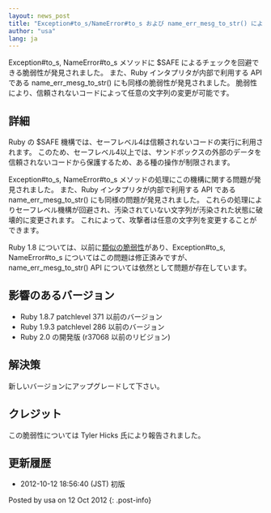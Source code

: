 ```yaml
---
layout: news_post
title: "Exception#to_s/NameError#to_s および name_err_mesg_to_str() による $SAFE 機構をバイパス可能な脆弱性について (CVE-2012-4464, CVE-2012-4466)"
author: "usa"
lang: ja
---
```


Exception#to\_s, NameError#to\_s メソッドに $SAFE によるチェックを回避できる脆弱性が発見されました。
また、Ruby インタプリタが内部で利用する API である name\_err\_mesg\_to\_str()
にも同様の脆弱性が発見されました。 脆弱性により、信頼されないコードによって任意の文字列の変更が可能です。

## 詳細

Ruby の $SAFE 機構では、セーフレベル4は信頼されないコードの実行に利用されます。
このため、セーフレベル4以上では、サンドボックスの外部のデータを信頼されないコードから保護するため、ある種の操作が制限されます。

Exception#to\_s, NameError#to\_s メソッドの処理にこの機構に関する問題が発見されました。 また、Ruby
インタプリタが内部で利用する API である name\_err\_mesg\_to\_str() にも同様の問題が発見されました。
これらの処理によりセーフレベル機構が回避され、汚染されていない文字列が汚染された状態に破壊的に変更されます。
これによって、攻撃者は任意の文字列を変更することができます。

Ruby 1.8 については、以前に[類似の脆弱性][1]があり、Exception#to\_s, NameError#to\_s
についてはこの問題は修正済みですが、name\_err\_mesg\_to\_str() API については依然として問題が存在しています。

## 影響のあるバージョン

* Ruby 1.8.7 patchlevel 371 以前のバージョン
* Ruby 1.9.3 patchlevel 286 以前のバージョン
* Ruby 2.0 の開発版 (r37068 以前のリビジョン)

## 解決策

新しいバージョンにアップグレードして下さい。

## クレジット

この脆弱性については Tyler Hicks 氏により報告されました。

## 更新履歴

* 2012-10-12 18:56:40 (JST) 初版

Posted by usa on 12 Oct 2012
{: .post-info}



[1]: /ja/news/2011/02/18/exception-methods-can-bypass-safe/ 

